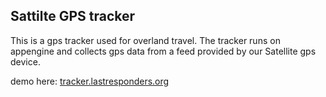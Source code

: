 Sattilte GPS tracker
----------------------
This is a gps tracker used for overland travel. The tracker runs on appengine and collects gps data from a feed provided by our Satellite gps device.

demo here:
[tracker.lastresponders.org](http://tracker.lastresponders.org)
